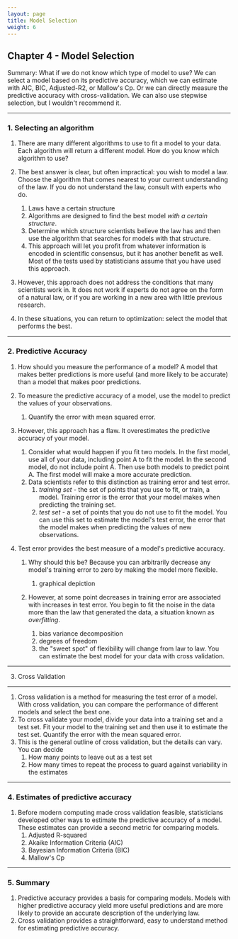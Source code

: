 ```yaml
---
layout: page
title: Model Selection
weight: 6
---
```


Chapter 4 - Model Selection
---------------------------

Summary: What if we do not know which type of model to use? We can
select a model based on its predictive accuracy, which we can estimate
with AIC, BIC, Adjusted-R2, or Mallow's Cp. Or we can directly measure
the predictive accuracy with cross-validation. We can also use stepwise
selection, but I wouldn't recommend it.

------------------------------------------------------------------------

### 1. Selecting an algorithm

1.  There are many different algorithms to use to fit a model to your
    data. Each algorithm will return a different model. How do you know
    which algorithm to use?
2.  The best answer is clear, but often impractical: you wish to model a
    law. Choose the algorithm that comes nearest to your current
    understanding of the law. If you do not understand the law, consult
    with experts who do.
    1.  Laws have a certain structure
    2.  Algorithms are designed to find the best model *with a certain
        structure*.
    3.  Determine which structure scientists believe the law has and
        then use the algorithm that searches for models with that
        structure.
    4.  This approach will let you profit from whatever information is
        encoded in scientific consensus, but it has another benefit as
        well. Most of the tests used by statisticians assume that you
        have used this approach.

3.  However, this approach does not address the conditions that many
    scientists work in. It does not work if experts do not agree on the
    form of a natural law, or if you are working in a new area with
    little previous research.
4.  In these situations, you can return to optimization: select the
    model that performs the best.

------------------------------------------------------------------------

### 2. Predictive Accuracy

1.  How should you measure the performance of a model? A model that
    makes better predictions is more useful (and more likely to be
    accurate) than a model that makes poor predictions.
2.  To measure the predictive accuracy of a model, use the model to
    predict the values of your observations.
    1.  Quantify the error with mean squared error.

3.  However, this approach has a flaw. It overestimates the predictive
    accuracy of your model.
    1.  Consider what would happen if you fit two models. In the first
        model, use all of your data, including point A to fit the model.
        In the second model, do not include point A. Then use both
        models to predict point A. The first model will make a more
        accurate prediction.
    2.  Data scientists refer to this distinction as training error and
        test error.
        1.  *training set* - the set of points that you use to fit, or
            train, a model. Training error is the error that your model
            makes when predicting the training set.
        2.  *test set* - a set of points that you do not use to fit the
            model. You can use this set to estimate the model's test
            error, the error that the model makes when predicting the
            values of new observations.

4.  Test error provides the best measure of a model's predictive
    accuracy.
    1.  Why should this be? Because you can arbitrarily decrease any
        model's training error to zero by making the model more
        flexible.
        1.  graphical depiction

    2.  However, at some point decreases in training error are
        associated with increases in test error. You begin to fit the
        noise in the data more than the law that generated the data, a
        situation known as *overfitting*.
        1.  bias variance decomposition
        2.  degrees of freedom
        3.  the "sweet spot" of flexibility will change from law to law.
            You can estimate the best model for your data with cross
            validation.

------------------------------------------------------------------------

3. Cross Validation
-------------------

1.  Cross validation is a method for measuring the test error of a
    model. With cross validation, you can compare the performance of
    different models and select the best one.
2.  To cross validate your model, divide your data into a training set
    and a test set. Fit your model to the training set and then use it
    to estimate the test set. Quantify the error with the mean squared
    error.
3.  This is the general outline of cross validation, but the details can
    vary. You can decide
    1.  How many points to leave out as a test set
    2.  How many times to repeat the process to guard against
        variability in the estimates

------------------------------------------------------------------------

### 4. Estimates of predictive accuracy

1.  Before modern computing made cross validation feasible,
    statisticians developed other ways to estimate the predictive
    accuracy of a model. These estimates can provide a second metric for
    comparing models.
    1.  Adjusted R-squared
    2.  Akaike Information Criteria (AIC)
    3.  Bayesian Information Criteria (BIC)
    4.  Mallow's Cp

------------------------------------------------------------------------

### 5. Summary

1.  Predictive accuracy provides a basis for comparing models. Models
    with higher predictive accuracy yield more useful predictions and
    are more likely to provide an accurate description of the underlying
    law.
2.  Cross validation provides a straightforward, easy to understand
    method for estimating predictive accuracy.
